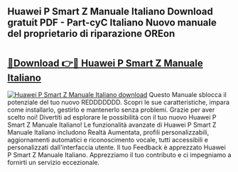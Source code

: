 ## Huawei P Smart Z Manuale Italiano Download gratuit PDF - Part-cyC Italiano Nuovo manuale del proprietario di riparazione OREon

# <h2><a href="http://dfc0dla.blite.top/?on=Huawei+P+Smart+Z+Manuale+Italiano">🔗Download 👉🔴 Huawei P Smart Z Manuale Italiano</a></h2>

[![Huawei P Smart Z Manuale Italiano download](https://i.imgur.com/lujVjoI.png)](http://dfc0dla.blite.top/?on=Huawei+P+Smart+Z+Manuale+Italiano)
Questo Manuale sblocca il potenziale del tuo nuovo REDDDDDDD. Scopri le sue caratteristiche, impara come installarlo, gestirlo e mantenerlo senza problemi. Grazie per aver scelto noi! Divertiti ad esplorare le possibilità con il tuo nuovo Huawei P Smart Z Manuale Italiano! Le funzionalità avanzate di Huawei P Smart Z Manuale Italiano includono Realtà Aumentata, profili personalizzabili, aggiornamenti automatici e riconoscimento vocale, tutti accessibili e personalizzati dall'interfaccia utente. Il tuo Feedback è apprezzato Huawei P Smart Z Manuale Italiano. Apprezziamo il tuo contributo e ci impegniamo a fornirti un servizio eccezionale.
